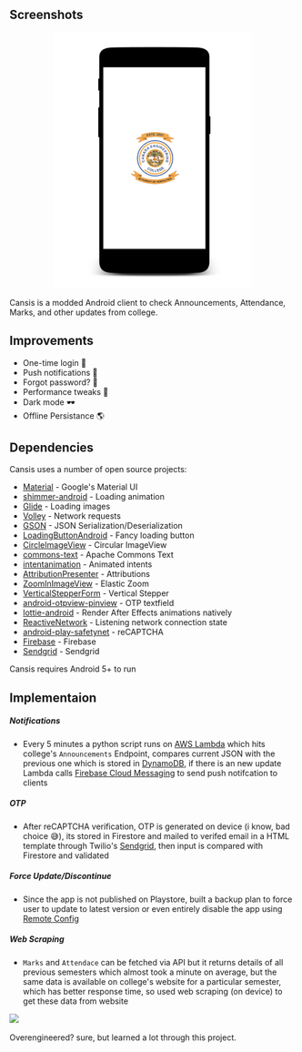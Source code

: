 ## Screenshots

<p align="center">
  <img height="450" src="preview.gif">
</p>


Cansis is a modded Android client to check Announcements, Attendance, Marks, and other updates from college.


## Improvements

- One-time login &#x1F510;
- Push notifications &#x1F514;
- Forgot password? &#x1F914;
- Performance tweaks &#x1F4F1;
- Dark mode &#x1F576;
- Offline Persistance &#x1F30E;


## Dependencies

Cansis uses a number of open source projects:
- [Material](https://material.io/develop/android/docs/getting-started) - Google's Material UI
- [shimmer-android](https://github.com/facebook/shimmer-android) - Loading animation
- [Glide](https://github.com/bumptech/glide) - Loading images
- [Volley](https://github.com/google/volley) - Network requests
- [GSON](https://github.com/google/gson) - JSON Serialization/Deserialization
- [LoadingButtonAndroid](https://github.com/leandroBorgesFerreira/LoadingButtonAndroid) - Fancy loading button
- [CircleImageView](https://github.com/hdodenhof/CircleImageView) - Circular ImageView
- [commons-text](https://commons.apache.org/proper/commons-text/) - Apache Commons Text
- [intentanimation](https://github.com/hajiyevelnur92/intentanimation) - Animated intents
- [AttributionPresenter](https://github.com/franmontiel/AttributionPresenter) - Attributions
- [ZoomInImageView](https://github.com/zolad/ZoomInImageView) - Elastic Zoom
- [VerticalStepperForm](https://github.com/ernestoyaquello/VerticalStepperForm) - Vertical Stepper
- [android-otpview-pinview](https://github.com/mukeshsolanki/android-otpview-pinview) - OTP textfield
- [lottie-android](https://github.com/airbnb/lottie-android) - Render After Effects animations natively
- [ReactiveNetwork](https://github.com/pwittchen/ReactiveNetwork) - Listening network connection state
- [android-play-safetynet](https://github.com/googlesamples/android-play-safetynet) - reCAPTCHA
- [Firebase](https://github.com/firebase/quickstart-android) - Firebase
- [Sendgrid](https://github.com/sendgrid/sendgrid-java) - Sendgrid


Cansis requires Android 5+ to run

## Implementaion

##### Notifications

- Every 5 minutes a python script runs on [AWS Lambda](https://aws.amazon.com/lambda/) which hits college's `Announcements` Endpoint, compares current JSON with the previous one which is stored in [DynamoDB](https://aws.amazon.com/dynamodb/), if there is an new update Lambda calls [Firebase Cloud Messaging](https://firebase.google.com/docs/cloud-messaging) to send push notifcation to clients

##### OTP
 - After reCAPTCHA verification, OTP is generated on device (i know, bad choice 	&#x1F605;), its stored in Firestore and mailed to verifed email in a HTML template through Twilio's [Sendgrid](https://sendgrid.com/), then input is compared with Firestore and validated
 

##### Force Update/Discontinue
- Since the app is not published on Playstore, built a backup plan to force user to update to latest version or even entirely disable the app using [Remote Config](https://firebase.google.com/docs/remote-config)

##### Web Scraping
 - `Marks` and `Attendace` can be fetched via API but it returns details of all previous semesters which almost took a minute on average, but the same data is available on college's website for a particular semester, which has better response time, so used web scraping (on device) to get these data from website
 

<img height="200" src="https://i.postimg.cc/rwqdkYnH/yoda.jpg">

Overengineered? sure, but learned a lot through this project.